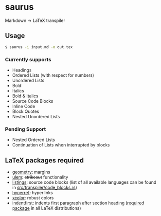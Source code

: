 # saurus

Markdown &rarr; LaTeX transpiler

## Usage
```sh
$ saurus -i input.md -o out.tex
```

### Currently supports
- Headings
- Ordered Lists (with respect for numbers)
- Unordered Lists
- Bold
- Italics
- Bold & Italics
- Source Code Blocks
- Inline Code
- Block Quotes
- Nested Unordered Lists

### Pending Support
- Nested Ordered Lists
- Continuation of Lists when interrupted by blocks

## LaTeX packages required
- [geometry](https://ctan.org/pkg/geometry): margins
- [ulem](https://ctan.org/pkg/ulem): ~~strikeout~~ functionality
- [listings](https://ctan.org/pkg/listings): source code blocks (list of all available languages can be found in [src/transpiler/code_blocks.rs](https://github.com/paytonward6/saurus/blob/main/src/transpiler/code_blocks.rs))
- [hyperref](https://ctan.org/pkg/hyperref): hyperlinks
- [xcolor](https://ctan.org/pkg/xcolor): robust colors
- [indentfirst](https://ctan.org/pkg/indentfirst): indents first paragraph after section heading ([required package](https://ctan.org/pkg/required) in all LaTeX distributions)
